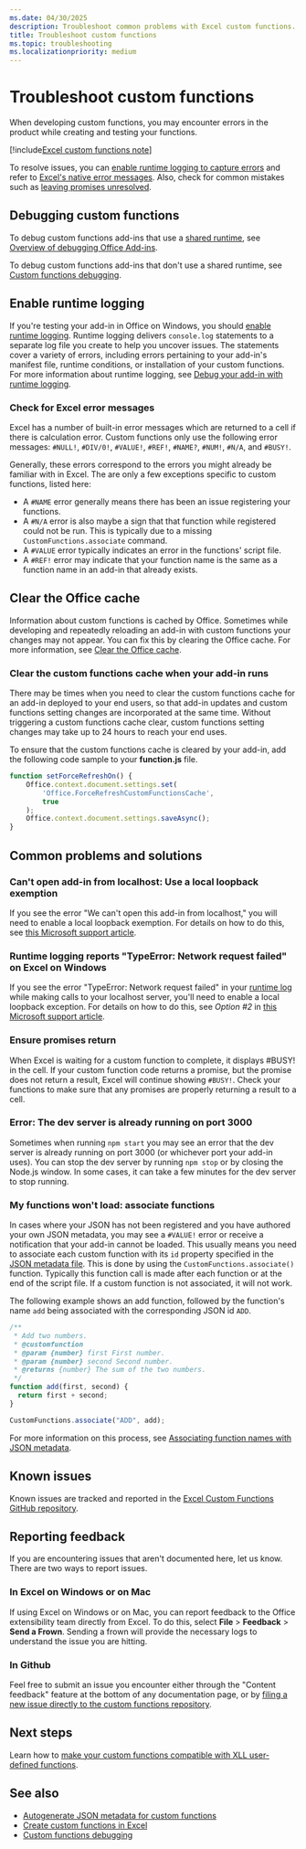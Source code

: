 ```yaml
---
ms.date: 04/30/2025
description: Troubleshoot common problems with Excel custom functions.
title: Troubleshoot custom functions
ms.topic: troubleshooting
ms.localizationpriority: medium
---
```

# Troubleshoot custom functions

When developing custom functions, you may encounter errors in the product while creating and testing your functions.

[!include[Excel custom functions note](../includes/excel-custom-functions-note.md)]

To resolve issues, you can [enable runtime logging to capture errors](#enable-runtime-logging) and refer to [Excel's native error messages](#check-for-excel-error-messages). Also, check for common mistakes such as [leaving promises unresolved](#ensure-promises-return).

## Debugging custom functions

To debug custom functions add-ins that use a [shared runtime](../testing/runtimes.md#shared-runtime), see [Overview of debugging Office Add-ins](../testing/debug-add-ins-overview.md).

To debug custom functions add-ins that don't use a shared runtime, see [Custom functions debugging](custom-functions-debugging.md).

## Enable runtime logging

If you're testing your add-in in Office on Windows, you should [enable runtime logging](../testing/runtime-logging.md). Runtime logging delivers `console.log` statements to a separate log file you create to help you uncover issues. The statements cover a variety of errors, including errors pertaining to your add-in's manifest file, runtime conditions, or installation of your custom functions. For more information about runtime logging, see [Debug your add-in with runtime logging](../testing/runtime-logging.md).

### Check for Excel error messages

Excel has a number of built-in error messages which are returned to a cell if there is calculation error. Custom functions only use the following error messages: `#NULL!`, `#DIV/0!`, `#VALUE!`, `#REF!`, `#NAME?`, `#NUM!`, `#N/A`, and `#BUSY!`.

Generally, these errors correspond to the errors you might already be familiar with in Excel. The are only a few exceptions specific to custom functions, listed here:

- A `#NAME` error generally means there has been an issue registering your functions.
- A `#N/A` error is also maybe a sign that that function while registered could not be run. This is typically due to a missing `CustomFunctions.associate` command.
- A `#VALUE` error typically indicates an error in the functions' script file.
- A `#REF!` error may indicate that your function name is the same as a function name in an add-in that already exists.

## Clear the Office cache

Information about custom functions is cached by Office. Sometimes while developing and repeatedly reloading an add-in with custom functions your changes may not appear. You can fix this by clearing the Office cache. For more information, see [Clear the Office cache](../testing/clear-cache.md).

### Clear the custom functions cache when your add-in runs

There may be times when you need to clear the custom functions cache for an add-in deployed to your end users, so that add-in updates and custom functions setting changes are incorporated at the same time. Without triggering a custom functions cache clear, custom functions setting changes may take up to 24 hours to reach your end uses. 

To ensure that the custom functions cache is cleared by your add-in, add the following code sample to your **function.js** file.

```javascript
function setForceRefreshOn() {  
    Office.context.document.settings.set(  
        'Office.ForceRefreshCustomFunctionsCache',
        true  
    );  
    Office.context.document.settings.saveAsync();  
}
```

## Common problems and solutions

### Can't open add-in from localhost: Use a local loopback exemption

If you see the error "We can't open this add-in from localhost," you will need to enable a local loopback exemption. For details on how to do this, see [this Microsoft support article](/office/troubleshoot/office-suite-issues/cannot-open-add-in-from-localhost).

### Runtime logging reports "TypeError: Network request failed" on Excel on Windows

If you see the error "TypeError: Network request failed" in your [runtime log](custom-functions-troubleshooting.md#enable-runtime-logging) while making calls to your localhost server, you'll need to enable a local loopback exception. For details on how to do this, see *Option #2* in [this Microsoft support article](/office/troubleshoot/office-suite-issues/cannot-open-add-in-from-localhost).

### Ensure promises return

When Excel is waiting for a custom function to complete, it displays #BUSY! in the cell. If your custom function code returns a promise, but the promise does not return a result, Excel will continue showing `#BUSY!`. Check your functions to make sure that any promises are properly returning a result to a cell.

### Error: The dev server is already running on port 3000

Sometimes when running `npm start` you may see an error that the dev server is already running on port 3000 (or whichever port your add-in uses). You can stop the dev server by running `npm stop` or by closing the Node.js window. In some cases, it can take a few minutes for the dev server to stop running.

### My functions won't load: associate functions

In cases where your JSON has not been registered and you have authored your own JSON metadata, you may see a `#VALUE!` error or receive a notification that your add-in cannot be loaded. This usually means you need to associate each custom function with its `id` property specified in the [JSON metadata file](custom-functions-json.md). This is done by using the `CustomFunctions.associate()` function. Typically this function call is made after each function or at the end of the script file. If a custom function is not associated, it will not work.

The following example shows an add function, followed by the function's name `add` being associated with the corresponding JSON id `ADD`.

```js
/**
 * Add two numbers.
 * @customfunction
 * @param {number} first First number.
 * @param {number} second Second number.
 * @returns {number} The sum of the two numbers.
 */
function add(first, second) {
  return first + second;
}

CustomFunctions.associate("ADD", add);
```

For more information on this process, see [Associating function names with JSON metadata](../excel/custom-functions-json.md#associating-function-names-with-json-metadata).

## Known issues

Known issues are tracked and reported in the [Excel Custom Functions GitHub repository](https://github.com/OfficeDev/Excel-Custom-Functions/issues).

## Reporting feedback

If you are encountering issues that aren't documented here, let us know. There are two ways to report issues.

### In Excel on Windows or on Mac

If using Excel on Windows or on Mac, you can report feedback to the Office extensibility team directly from Excel. To do this, select **File** > **Feedback** > **Send a Frown**. Sending a frown will provide the necessary logs to understand the issue you are hitting.

### In Github

Feel free to submit an issue you encounter either through the "Content feedback" feature at the bottom of any documentation page, or by [filing a new issue directly to the custom functions repository](https://github.com/OfficeDev/Excel-Custom-Functions/issues).

## Next steps

Learn how to [make your custom functions compatible with XLL user-defined functions](make-custom-functions-compatible-with-xll-udf.md).

## See also

- [Autogenerate JSON metadata for custom functions](custom-functions-json-autogeneration.md)
- [Create custom functions in Excel](custom-functions-overview.md)
- [Custom functions debugging](custom-functions-debugging.md)